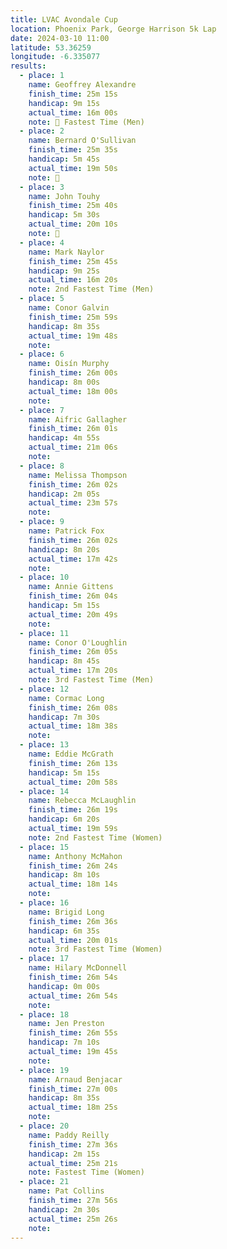 ```yaml
---
title: LVAC Avondale Cup
location: Phoenix Park, George Harrison 5k Lap
date: 2024-03-10 11:00
latitude: 53.36259
longitude: -6.335077
results:
  - place: 1
    name: Geoffrey Alexandre
    finish_time: 25m 15s
    handicap: 9m 15s
    actual_time: 16m 00s
    note: 🥇 Fastest Time (Men)
  - place: 2
    name: Bernard O'Sullivan
    finish_time: 25m 35s
    handicap: 5m 45s
    actual_time: 19m 50s
    note: 🥈
  - place: 3
    name: John Touhy
    finish_time: 25m 40s
    handicap: 5m 30s
    actual_time: 20m 10s
    note: 🥉
  - place: 4
    name: Mark Naylor
    finish_time: 25m 45s
    handicap: 9m 25s
    actual_time: 16m 20s
    note: 2nd Fastest Time (Men)
  - place: 5
    name: Conor Galvin
    finish_time: 25m 59s
    handicap: 8m 35s
    actual_time: 19m 48s
    note:
  - place: 6
    name: Oisín Murphy
    finish_time: 26m 00s
    handicap: 8m 00s
    actual_time: 18m 00s
    note:
  - place: 7
    name: Aifric Gallagher
    finish_time: 26m 01s
    handicap: 4m 55s
    actual_time: 21m 06s
    note:
  - place: 8
    name: Melissa Thompson
    finish_time: 26m 02s
    handicap: 2m 05s
    actual_time: 23m 57s
    note:
  - place: 9
    name: Patrick Fox
    finish_time: 26m 02s
    handicap: 8m 20s
    actual_time: 17m 42s
    note:
  - place: 10
    name: Annie Gittens
    finish_time: 26m 04s
    handicap: 5m 15s
    actual_time: 20m 49s
    note:
  - place: 11
    name: Conor O'Loughlin
    finish_time: 26m 05s
    handicap: 8m 45s
    actual_time: 17m 20s
    note: 3rd Fastest Time (Men)
  - place: 12
    name: Cormac Long 
    finish_time: 26m 08s
    handicap: 7m 30s
    actual_time: 18m 38s
    note:
  - place: 13
    name: Eddie McGrath
    finish_time: 26m 13s
    handicap: 5m 15s
    actual_time: 20m 58s
  - place: 14
    name: Rebecca McLaughlin
    finish_time: 26m 19s
    handicap: 6m 20s
    actual_time: 19m 59s
    note: 2nd Fastest Time (Women)
  - place: 15
    name: Anthony McMahon
    finish_time: 26m 24s
    handicap: 8m 10s
    actual_time: 18m 14s
    note:
  - place: 16
    name: Brigid Long 
    finish_time: 26m 36s
    handicap: 6m 35s
    actual_time: 20m 01s
    note: 3rd Fastest Time (Women)
  - place: 17
    name: Hilary McDonnell
    finish_time: 26m 54s
    handicap: 0m 00s
    actual_time: 26m 54s
    note:
  - place: 18
    name: Jen Preston
    finish_time: 26m 55s
    handicap: 7m 10s
    actual_time: 19m 45s
    note:
  - place: 19
    name: Arnaud Benjacar
    finish_time: 27m 00s
    handicap: 8m 35s
    actual_time: 18m 25s
    note:
  - place: 20
    name: Paddy Reilly
    finish_time: 27m 36s
    handicap: 2m 15s
    actual_time: 25m 21s
    note: Fastest Time (Women)
  - place: 21
    name: Pat Collins
    finish_time: 27m 56s
    handicap: 2m 30s
    actual_time: 25m 26s
    note:
---
```

